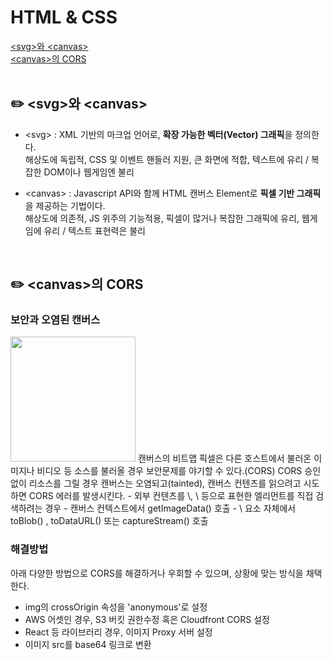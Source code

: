 # HTML & CSS
[\<svg\>와 \<canvas\>](#%EF%B8%8F-\<svg\>와-\<canvas\>)<br />
[\<canvas\>의 CORS](#%EF%B8%8F-\<canvas\>의-CORS)<br />
<br />

## ✏️ \<svg\>와 \<canvas\>
- \<svg\> : XML 기반의 마크업 언어로, **확장 가능한 벡터(Vector) 그래픽**을 정의한다.<br />
해상도에 독립적, CSS 및 이벤트 핸들러 지원, 큰 화면에 적합, 텍스트에 유리 / 복잡한 DOM이나 웹게임엔 불리

- \<canvas\> : Javascript API와 함께 HTML 캔버스 Element로 **픽셀 기반 그래픽**을 제공하는 기법이다.<br />
해상도에 의존적, JS 위주의 기능적용, 픽셀이 많거나 복잡한 그래픽에 유리, 웹게임에 유리 / 텍스트 표현력은 불리
<br />

## ✏️ \<canvas\>의 CORS
### 보안과 오염된 캔버스
<img src="https://github.com/Abangpa1ace/Tech-Interview/assets/67219914/061a225c-cfeb-4458-855a-451f5b00e798" width="200" />
캔버스의 비트맵 픽셀은 다른 호스트에서 불러온 이미지나 비디오 등 소스를 불러올 경우 보안문제를 야기할 수 있다.(CORS)
CORS 승인 없이 리소스를 그릴 경우 캔버스는 오염되고(tainted), 캔버스 컨텐츠를 읽으려고 시도하면 CORS 에러를 발생시킨다.
- 외부 컨텐츠를 \<img\>, \<svg\> 등으로 표현한 엘리먼트를 직접 검색하려는 경우
- 캔버스 컨텍스트에서 getImageData() 호출
- \<canvas\> 요소 자체에서 toBlob() , toDataURL() 또는 captureStream() 호출
<br />

### 해결방법
아래 다양한 방법으로 CORS를 해결하거나 우회할 수 있으며, 상황에 맞는 방식을 채택한다.
- img의 crossOrigin 속성을 'anonymous'로 설정
- AWS 어셋인 경우, S3 버킷 권한수정 혹은 Cloudfront CORS 설정
- React 등 라이브러리 경우, 이미지 Proxy 서버 설정
- 이미지 src를 base64 링크로 변환
